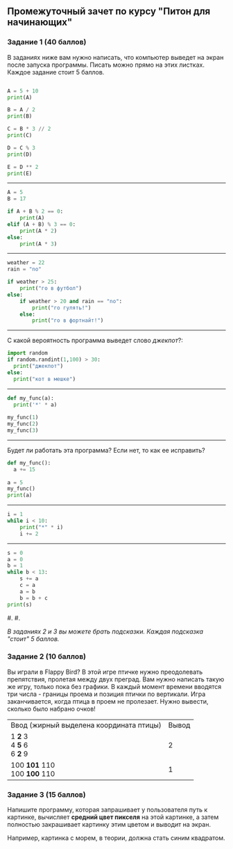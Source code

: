 ## Промежуточный зачет по курсу "Питон для начинающих"

### Задание 1 (40 баллов)

В заданиях ниже вам нужно написать, что компьютер выведет на экран после запуска программы. Писать можно прямо на этих листках. Каждое задание стоит 5 баллов.

```python

A = 5 + 10
print(A)

B = A / 2
print(B)

C = B * 3 // 2
print(C)

D = C % 3
print(D)

E = D ** 2
print(E)
```
---

```python
A = 5
B = 17

if A + B % 2 == 0:
    print(A)
elif (A + B) % 3 == 0:
    print(A * 2)
else:
    print(A * 3)
```
---
```python
weather = 22
rain = "no"

if weather > 25:
    print("го в футбол")
else:
    if weather > 20 and rain == "no":
        print("го гулять!")
    else:
        print("го в фортнайт!")
```

---
С какой вероятность программа выведет слово *джекпот*?:
```python
import random
if random.randint(1,100) > 30:
  print("джекпот")
else:
  print("кот в мешке")
```
---

```python
def my_func(a):
  print('*' * a)
  
my_func(1)
my_func(2)
my_func(3)
```
---

Будет ли работать эта программа? Если нет, то как ее исправить?

```python
def my_func():
  a += 15
  
a = 5
my_func()
print(a)
```
---
```python
i = 1
while i < 10:
    print("*" * i)
    i += 2
```
---
```python
s = 0
a = 0
b = 1
while b < 13:
    s += a
    c = a
    a = b
    b = b + c
print(s)
```

#.
#.

_В заданиях 2 и 3 вы можете брать подсказки. Каждая подсказка "стоит" 5 баллов._

### Задание 2 (10 баллов)

Вы играли в Flappy Bird? В этой игре птичке нужно преодолевать препятствия, пролетая между двух преград. Вам нужно написать такую же игру, только пока без графики. В каждый момент времени вводятся три числа - границы проема и позиция птички по вертикали. Игра заканчивается, когда птица в проем не пролезает. Нужно вывести, сколько было набрано очков!

<table>
<tr><td>Ввод (жирный выделена координата птицы)</td><td>Вывод</td></tr>
<tr><td>
 1 <b>2</b> 3<br>
 4 <b>5</b> 6<br>
 6 <b>2</b> 9<br>
 </td><td>2</td></tr>
<tr><td>
 100 <b>101</b> 110<br>
 100 <b>100</b> 110
 </td><td>1</td></tr>
</table>


### Задание 3 (15 баллов)

Напишите программу, которая запрашивает у пользователя путь к картинке, вычисляет **средний цвет пикселя** на этой картинке, а затем полностью закрашивает картинку этим цветом и выводит на экран.

Например, картинка с морем, в теории, должна стать синим квадратом.

